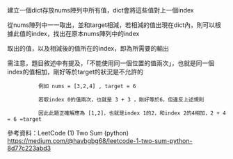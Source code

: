建立一個dict存放nums陣列中所有值，dict會將這些值對上一個index

從nums陣列中一一取出，並和target相減，若相減的值出現在dict內，則可以根據此值的index，找出在原本nums陣列中的index

取出的值，以及相減後的值所在的index，即為所需要的輸出

需注意，題目敘述中有提及，「不能使用同一個位置的值兩次」，也就是同一個index的值相加，剛好等於target的狀況是不允許的

              例如 nums = [3,2,4] , target = 6  
              
              若取index 0的值兩次，也就是 3 + 3 ，剛好等於6，但違反上述規則
              
              因此此題正確解應為 [1,2]，也就是index 1的2，和index 2的4相加，2 + 4 = 6 =target
              
參考資料：LeetCode (1) Two Sum (python)
         https://medium.com/@havbgbg68/leetcode-1-two-sum-python-8d77c223abd3 

